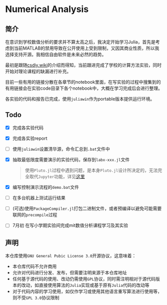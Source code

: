 # Numerical Analysis

## 简介

在意识到学校数值分析的要求并不算太高之后，我决定开始学习Julia，首先是考虑到当前MATLAB的禁用导致在公开使用上受到限制，又因其商业性质，所以我选择支持开源。我相信自由软件是未来必然的趋势。

最初是跟随[csdiy.wiki](https://csdiy.wiki/%E6%95%B0%E5%AD%A6%E8%BF%9B%E9%98%B6/numerical/)的介绍而得知，当前跟进完成了学校的计算方法实验，同时开始对理论课程的缺漏进行补充。

目前一些有用的链接分散在各章节的notebook里面，在写实验的过程中搜集到的有用链接会在实验code目录下各个notebook中，大概在学习完成后会进行整理。

各实验的代码和报告已完成，使用`juliawin`作为portable版本提供运行环境。

## Todo

- [x] 完成各实验代码

- [x] 完成各实验report

- [ ] 使用`juliawin`设置清华源，命令汇总到`.bat`文件中

- [x] 抽取最低限度需要演示的实验代码，保存到`labx-xxx.jl`文件

  > 使用`Pluto.jl`过程中遇到问题，是本身`Pluto.jl`设计所决定的，无法完全取代`Jupyter`功能，详见[这里](https://github.com/fonsp/Pluto.jl/wiki/%E2%9A%A1-Writing-and-running-code)

- [x] 编写控制演示流程的`demo.bat`文件

- [ ] 在多台机器上测试运行结果

- [ ] (可选)使用`PackageCompiler.jl`打包二进制文件，或者预编译以避免可能需要联网的`precompile`过程

- [ ] 7月初 在写小学期实验间完成mit数值分析课程学习及其实验

## 声明

本仓库使用`GNU General Pubic License 3.0`开源协议，这意味着：

- 本仓库代码不允许商用
- 允许对代码进行分发、发布，但需要注明来源于本仓库地址
- 任何基于源代码的使用、改动仍需使用`GPL`协议，同时需注明相对于源代码版本的改动，如直接使用算法的`Julia`实现或基于原有`Julia`代码的改动等
- 对于代码内容的学习使用，如仅作学习或使用其他语言重写算法进行使用等，则不受`GPL 3.0`协议限制
